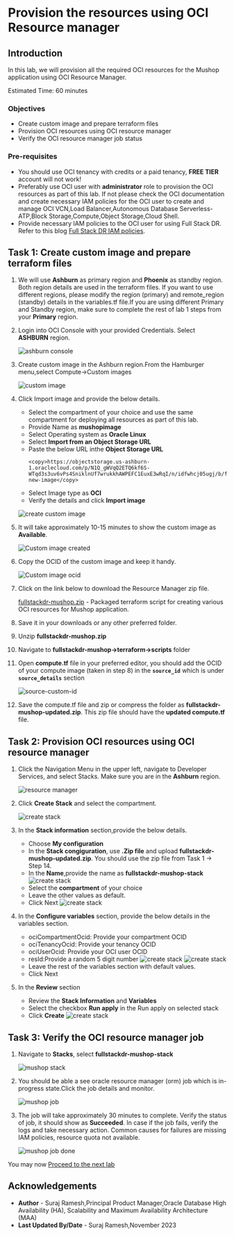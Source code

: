 # Provision the resources using OCI Resource manager

## Introduction

In this lab, we will provision all the required OCI resources for the Mushop application using OCI Resource Manager.

Estimated Time: 60 minutes

### Objectives

- Create custom image and prepare terraform files
- Provision OCI resources using OCI resource manager
- Verify the OCI resource manager job status

### Pre-requisites 

- You should use OCI tenancy with credits or a paid tenancy, **FREE TIER** account will not work!
- Preferably use OCI user with **administrator** role to provision the OCI resources as part of this lab. If not please check the OCI  documentation and create necessary IAM policies for the OCI user to create and manage OCI VCN,Load Balancer,Autonomous Database Serverless-ATP,Block Storage,Compute,Object Storage,Cloud Shell. 
- Provide necessary IAM policies to the OCI user for using Full Stack DR. Refer to this blog [Full Stack DR IAM policies](https://blogs.oracle.com/maa/post/iam-policies-fullstackdr).


## Task 1: Create custom image and prepare terraform files

1. We will use **Ashburn** as primary region and **Phoenix** as standby region. Both region details are used in the terraform files. If you want to use different regions, please modify the region (primary) and remote_region (standby) details in the variables.tf file.If you are using different Primary and Standby region, make sure to complete the rest of lab 1 steps from your **Primary** region.

2. Login into OCI Console with your provided Credentials. Select **ASHBURN** region.

    ![ashburn console](./images/ashburn-region-new.png " ")

3. Create custom image in the Ashburn region.From the Hamburger menu,select Compute->Custom images

    ![custom image](./images/ashburn-custom-image.png " ")

4. Click Import image and provide the below details.

    - Select the compartment of your choice and use the same compartment for deploying all resources as part of this lab. 
    - Provide Name as **mushopimage**
    - Select Operating system as **Oracle Linux**
    - Select **Import from an Object Storage URL**
    - Paste the below URL inthe **Object Storage URL**
        ````
        <copy>https://objectstorage.us-ashburn-1.oraclecloud.com/p/N1Q_gWVqQ2ETQ6kf6S-WTqd3s3uv6vPs4SniklnUf7wrukkhAWPEFC1EuxE3wRqI/n/idfwhcj05ugj/b/fsdrs/o/mushop-new-image</copy>
        ````
    - Select Image type as **OCI**
    - Verify the details and click **Import image**

    ![create custom image](./images/ashburn-create-custom-image.png " ")

5. It will take approximately 10-15 minutes to show the custom image as **Available**.

    ![Custom image created](./images/ashburn-available-custom-image.png " ")

6. Copy the OCID of the custom image and keep it handy. 

    ![Custom image ocid](./images/ashburn-ocid-custom-image.png " ")

7. Click on the link below to download the Resource Manager zip file.

    [fullstackdr-mushop.zip](https://idfwhcj05ugj.objectstorage.us-ashburn-1.oci.customer-oci.com/p/h8n0TsiellDDWa-fODHkWs3mg4nPCirw7sSlU_5sMsqLIJUutEHFrdISSro5NE5I/n/idfwhcj05ugj/b/fsdrs/o/fullstackdr-mushop.zip) - Packaged terraform script for creating various OCI resources for Mushop application.

8. Save it in your downloads or any other preferred folder.

9. Unzip  **fullstackdr-mushop.zip** 

10. Navigate to **fullstackdr-mushop->terraform->scripts** folder

11. Open **compute.tf** file in your preferred editor, you should add the OCID of your compute image (taken in step 8) in the **`source_id`** which is under **`source_details`** section

    ![source-custom-id](./images/ashburn-source-custom-id.png " ")

12. Save the compute.tf file and zip or compress the folder as **fullstackdr-mushop-updated.zip**. This zip file should have the **updated compute.tf** file.

## Task 2: Provision OCI resources using OCI resource manager

1. Click the Navigation Menu in the upper left, navigate to Developer Services, and select Stacks. Make sure you are in the **Ashburn** region.

    ![resource manager](./images/ashburn-resource-manager.png " ")

2. Click **Create Stack** and select the compartment.

    ![create stack](./images/ashburn-create-stack.png " ")

3. In the **Stack information** section,provide the below details.

    - Choose **My configuration**
    - In the **Stack congiguration**, use **.Zip file** and upload **fullstackdr-mushop-updated.zip**. You should use the zip file from Task 1 -> Step 14.
    - In the **Name**,provide the name as **fullstackdr-mushop-stack**
        ![create stack](./images/ashburn-create-stack-1.png " ")
    - Select the **compartment** of your choice
    - Leave the other values as default.
    - Click Next
    ![create stack](./images/ashburn-create-stack-2.png " ")

4. In the **Configure variables** section, provide the below details  in the variables section.  
 
    - ociCompartmentOcid: Provide your compartment OCID
    - ociTenancyOcid: Provide your tenancy OCID
    - ociUserOcid: Provide your OCI user OCID
    - resId:Provide a random 5 digit number
    ![create stack](./images/ashburn-create-stack-3.png " ")
    ![create stack](./images/ashburn-create-stack-4.png " ")
    - Leave the rest of the variables section with default values.
    - Click Next

5. In the **Review** section
 
    - Review the **Stack Information** and **Variables**
    - Select the checkbox **Run apply** in the Run apply on selected stack
    - Click **Create**
    ![create stack](./images/ashburn-create-stack-5.png " ")

## Task 3: Verify the OCI resource manager job

1. Navigate to **Stacks**, select **fullstackdr-mushop-stack**

    ![mushop stack](./images/ashburn-mushop-stack.png " ")

2. You should be able a see oracle resource manager (orm) job which is in-progress state.Click the job details and monitor.

    ![mushop job](./images/ashburn-mushop-job-inprogress.png " ")

3. The job will take approximately 30 minutes to complete. Verify the status of job, it should show as **Succeeded**. In case if the job fails, verify the logs and take necessary action. Common causes for failures are missing IAM policies, resource quota not available.

    ![mushop job done](./images/ashburn-mushop-job-done.png " ")

You may now [Proceed to the next lab](#next)

## Acknowledgements

- **Author** - Suraj Ramesh,Principal Product Manager,Oracle Database High Availability (HA), Scalability and Maximum Availability Architecture (MAA)
- **Last Updated By/Date** - Suraj Ramesh,November 2023

